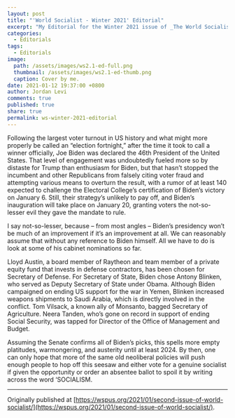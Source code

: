```yaml
---
layout: post
title: "'World Socialist - Winter 2021' Editorial"
excerpt: "My Editorial for the Winter 2021 issue of _The World Socialist_."
categories:
  - Editorials
tags:
  - Editorials
image: 
  path: /assets/images/ws2.1-ed-full.png
  thumbnail: /assets/images/ws2.1-ed-thumb.png
  caption: Cover by me.
date: 2021-01-12 19:37:00 +0800
author: Jordan Levi
comments: true
published: true
share: true
permalink: ws-winter-2021-editorial
---
```

Following the largest voter turnout in US history and what might more properly be called an “election fortnight,” after the time it took to call a winner officially, Joe Biden was declared the 46th President of the United States. That level of engagement was undoubtedly fueled more so by distaste for Trump than enthusiasm for Biden, but that hasn’t stopped the incumbent and other Republicans from falsely citing voter fraud and attempting various means to overturn the result, with a rumor of at least 140 expected to challenge the Electoral College’s certification of Biden’s victory on January 6. Still, their strategy’s unlikely to pay off, and Biden’s inauguration will take place on January 20, granting voters the not-so-lesser evil they gave the mandate to rule.

I say not-so-lesser, because – from most angles – Biden’s presidency won’t be much of an improvement if it’s an improvement at all. We can reasonably assume that without any reference to Biden himself. All we have to do is look at some of his cabinet nominations so far.

Lloyd Austin, a board member of Raytheon and team member of a private equity fund that invests in defense contractors, has been chosen for Secretary of Defense. For Secretary of State, Biden chose Antony Blinken, who served as Deputy Secretary of State under Obama. Although Biden campaigned on ending US support for the war in Yemen, Blinken increased weapons shipments to Saudi Arabia, which is directly involved in the conflict. Tom Vilsack, a known ally of Monsanto, bagged Secretary of Agriculture. Neera Tanden, who’s gone on record in support of ending Social Security, was tapped for Director of the Office of Management and Budget.

Assuming the Senate confirms all of Biden’s picks, this spells more empty platitudes, warmongering, and austerity until at least 2024. By then, one can only hope that more of the same old neoliberal policies will push enough people to hop off this seesaw and either vote for a genuine socialist if given the opportunity or order an absentee ballot to spoil it by writing across the word ‘SOCIALISM.

<hr>

Originally published at [https://wspus.org/2021/01/second-issue-of-world-socialist/](https://wspus.org/2021/01/second-issue-of-world-socialist/).
